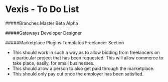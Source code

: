 Vexis - To Do List
=====

#####Branches
Master
Beta
Alpha

#####Gateways
Developer
Designer

#####Marketplace
Plugins
Templates
Freelancer Section
* This should work in such a way as to allow bidding from freelancers on a particular project that has been requested.  This will allow commerce to take place, easily, for small businesses.
* This should allow a person to also get paid through the marketplace.
* This should only pay out once the employer has been satisfied.
